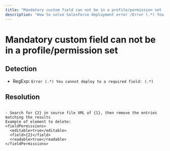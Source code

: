 ```yaml
---
title: "Mandatory custom field can not be in a profile/permission set (Deployment assistant)"
description: "How to solve Salesforce deployment error /Error (.*) You cannot deploy to a required field: (.*)"
---
```

<!-- markdownlint-disable MD013 -->
# Mandatory custom field can not be in a profile/permission set

## Detection

- RegExp: `Error (.*) You cannot deploy to a required field: (.*)`

## Resolution

```shell

- Search for {2} in source file XML of {1}, then remove the entries matching the results
Example of element to delete:
<fieldPermissions>
  <editable>true</editable>
  <field>{2}</field>
  <readable>true</readable>
</fieldPermissions>

```
